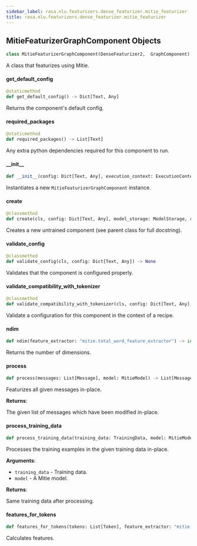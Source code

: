```yaml
---
sidebar_label: rasa.nlu.featurizers.dense_featurizer.mitie_featurizer
title: rasa.nlu.featurizers.dense_featurizer.mitie_featurizer
---
```

## MitieFeaturizerGraphComponent Objects

```python
class MitieFeaturizerGraphComponent(DenseFeaturizer2,  GraphComponent)
```

A class that featurizes using Mitie.

#### get\_default\_config

```python
@staticmethod
def get_default_config() -> Dict[Text, Any]
```

Returns the component&#x27;s default config.

#### required\_packages

```python
@staticmethod
def required_packages() -> List[Text]
```

Any extra python dependencies required for this component to run.

#### \_\_init\_\_

```python
def __init__(config: Dict[Text, Any], execution_context: ExecutionContext) -> None
```

Instantiates a new `MitieFeaturizerGraphComponent` instance.

#### create

```python
@classmethod
def create(cls, config: Dict[Text, Any], model_storage: ModelStorage, resource: Resource, execution_context: ExecutionContext) -> "MitieFeaturizerGraphComponent"
```

Creates a new untrained component (see parent class for full docstring).

#### validate\_config

```python
@classmethod
def validate_config(cls, config: Dict[Text, Any]) -> None
```

Validates that the component is configured properly.

#### validate\_compatibility\_with\_tokenizer

```python
@classmethod
def validate_compatibility_with_tokenizer(cls, config: Dict[Text, Any], tokenizer_type: Type[Tokenizer]) -> None
```

Validate a configuration for this component in the context of a recipe.

#### ndim

```python
def ndim(feature_extractor: "mitie.total_word_feature_extractor") -> int
```

Returns the number of dimensions.

#### process

```python
def process(messages: List[Message], model: MitieModel) -> List[Message]
```

Featurizes all given messages in-place.

**Returns**:

  The given list of messages which have been modified in-place.

#### process\_training\_data

```python
def process_training_data(training_data: TrainingData, model: MitieModel) -> TrainingData
```

Processes the training examples in the given training data in-place.

**Arguments**:

- `training_data` - Training data.
- `model` - A Mitie model.
  

**Returns**:

  Same training data after processing.

#### features\_for\_tokens

```python
def features_for_tokens(tokens: List[Token], feature_extractor: "mitie.total_word_feature_extractor") -> Tuple[np.ndarray, np.ndarray]
```

Calculates features.

